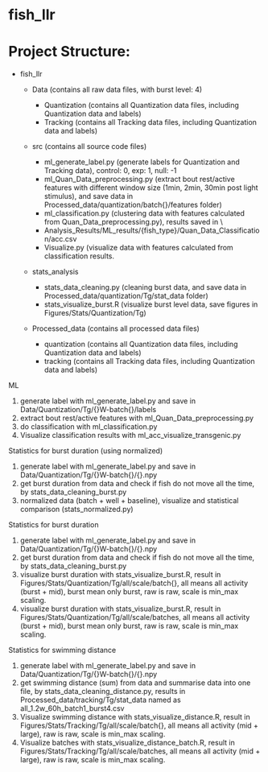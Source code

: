 # fish_llr

# Project Structure:
   - fish_llr
     - Data (contains all raw data files, with burst level: 4)
       - Quantization (contains all Quantization data files, including Quantization data and labels)
       - Tracking (contains all Tracking data files, including Quantization data and labels)

     - src (contains all source code files)
       - ml_generate_label.py (generate labels for Quantization and Tracking data), control: 0, exp: 1, null: -1
       - ml_Quan_Data_preprocessing.py (extract bout rest/active features with different window size 
       (1min, 2min, 30min post light stimulus), and save data in Processed_data/quantization/batch{}/features folder)
       - ml_classification.py (clustering data with features calculated from Quan_Data_preprocessing.py), results saved in \
       - Analysis_Results/ML_results/{fish_type}/Quan_Data_Classification/acc.csv
       - Visualize.py (visualize data with features calculated from classification results.

     - stats_analysis
       - stats_data_cleaning.py (cleaning burst data, and save data in Processed_data/quantization/Tg/stat_data folder)
       - stats_visualize_burst.R (visualize burst level data, save figures in Figures/Stats/Quantization/Tg)
       
     - Processed_data (contains all processed data files)
       - quantization (contains all Quantization data files, including Quantization data and labels)
       - tracking (contains all Tracking data files, including Quantization data and labels)



ML
1. generate label with ml_generate_label.py and save in Data/Quantization/Tg/{}W-batch{}/labels
2. extract bout rest/active features with ml_Quan_Data_preprocessing.py
3. do classification with ml_classification.py
4. Visualize classification results with ml_acc_visualize_transgenic.py


Statistics for burst duration (using normalized)
1. generate label with ml_generate_label.py and save in Data/Quantization/Tg/{}W-batch{}/{}.npy
2. get burst duration from data and check if fish do not move all the time, by stats_data_cleaning_burst.py
3. normalized data (batch + well + baseline), visualize and statistical comparison (stats_normalized.py)

Statistics for burst duration
1. generate label with ml_generate_label.py and save in Data/Quantization/Tg/{}W-batch{}/{}.npy
2. get burst duration from data and check if fish do not move all the time,  by stats_data_cleaning_burst.py
3. visualize burst duration with stats_visualize_burst.R, result in Figures/Stats/Quantization/Tg/all/scale/batch{}, 
  all means all activity (burst + mid), burst mean only burst, raw is raw, scale is min_max scaling.
4. visualize burst duration with stats_visualize_burst.R, result in Figures/Stats/Quantization/Tg/all/scale/batches, 
  all means all activity (burst + mid), burst mean only burst, raw is raw, scale is min_max scaling.

Statistics for swimming distance
1. generate label with ml_generate_label.py and save in Data/Quantization/Tg/{}W-batch{}/{}.npy
2. get swimming distance (sum) from data and summarise data into one file, by stats_data_cleaning_distance.py, 
   results in Processed_data/tracking/Tg/stat_data named as all_1.2w_60h_batch1_burst4.csv
3. Visualize swimming distance with stats_visualize_distance.R, result in Figures/Stats/Tracking/Tg/all/scale/batch{}, 
   all means all activity (mid + large),  raw is raw, scale is min_max scaling.
4. Visualize batches with stats_visualize_distance_batch.R, result in Figures/Stats/Tracking/Tg/all/scale/batches, 
   all means all activity (mid + large),  raw is raw, scale is min_max scaling.
